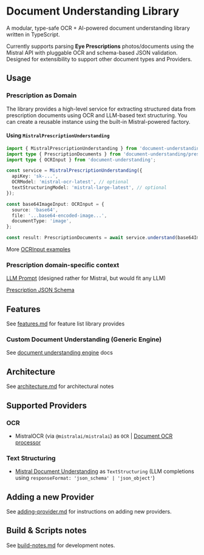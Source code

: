 # Document Understanding Library

A modular, type-safe OCR + AI-powered document understanding library written in TypeScript.

Currently supports parsing **Eye Prescriptions** photos/documents using the Mistral API with pluggable OCR and schema-based JSON validation. Designed for extensibility to support other document types and Providers.


## Usage

### Prescription as Domain

The library provides a high-level service for extracting structured data from prescription documents using OCR and LLM-based text structuring. You can create a reusable instance using the built-in Mistral-powered factory.

#### Using `MistralPrescriptionUnderstanding`

```ts
import { MistralPrescriptionUnderstanding } from 'document-understanding/prescription';
import type { PrescriptionDocuments } from 'document-understanding/prescription';
import type { OCRInput } from 'document-understanding';

const service = MistralPrescriptionUnderstanding({
  apiKey: 'sk-...',
  OCRModel: 'mistral-ocr-latest', // optional
  textStructuringModel: 'mistral-large-latest', // optional
});

const base64ImageInput: OCRInput = {
  source: 'base64',
  file: '...base64-encoded-image...',
  documentType: 'image',
};

const result: PrescriptionDocuments = await service.understand(base64ImageInput);
```

More [OCRInput examples](docs/ocr-inputs-examples.md)

### Prescription domain-specific context

[LLM Prompt](src/domains/prescription/prompt.ts) (designed rather for Mistral, but would fit any LLM)

[Prescription JSON Schema](src/domains/prescription/schema.json)

## Features

See [features.md](docs/features.md) for feature list library provides

### Custom Document Understanding (Generic Engine)

See [document understanding engine](docs/custom-usage.md) docs


## Architecture

See [architecture.md](docs/architecture.md) for architectural notes


## Supported Providers

### OCR
- MistralOCR (via `@mistralai/mistralai`) as `OCR` | [Document OCR processor](https://docs.mistral.ai/capabilities/document/#document-ocr-processor)

### Text Structuring
- [Mistral Document Understanding](https://docs.mistral.ai/capabilities/document/#document-understanding) as `TextStructuring` (LLM completions using `responseFormat: 'json_schema' | 'json_object'`)


## Adding a new Provider

See [adding-provider.md](docs/adding-provider.md) for instructions on adding new providers.


## Build & Scripts notes

See [build-notes.md](docs/development-notes.md) for development notes.
